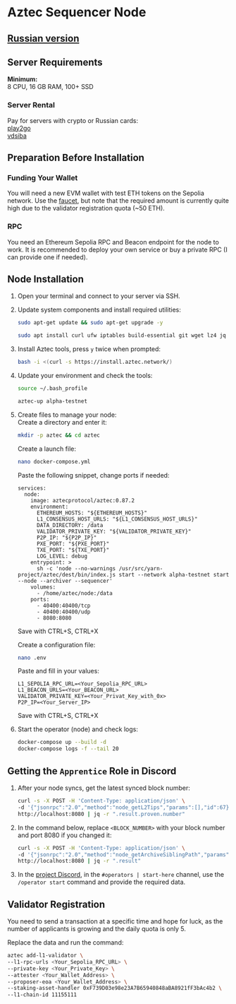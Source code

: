 # Aztec Sequencer Node

## [Russian version](readme.ru.md)

## Server Requirements

**Minimum:**  
8 CPU, 16 GB RAM, 100+ SSD

### Server Rental

Pay for servers with crypto or Russian cards:  
[play2go](https://play2go.cloud/?ref_id=q7Of8tsD3Ko)  
[vdsiba](https://www.vdsina.com/?partner=n974g9fq23)

## Preparation Before Installation

### Funding Your Wallet

You will need a new EVM wallet with test ETH tokens on the Sepolia network. Use the [faucet](https://sepolia-faucet.pk910.de/), but note that the required amount is currently quite high due to the validator registration quota (~50 ETH).

### RPC

You need an Ethereum Sepolia RPC and Beacon endpoint for the node to work. It is recommended to deploy your own service or buy a private RPC (I can provide one if needed).

## Node Installation

1. Open your terminal and connect to your server via SSH.
2. Update system components and install required utilities:

    ```bash
    sudo apt-get update && sudo apt-get upgrade -y
    ```

    ```bash
    sudo apt install curl ufw iptables build-essential git wget lz4 jq make gcc nano automake autoconf tmux htop nvme-cli libgbm1 pkg-config libssl-dev libleveldb-dev tar clang bsdmainutils ncdu unzip libleveldb-dev  -y
    ```

3. Install Aztec tools, press `y` twice when prompted:

    ```bash
    bash -i <(curl -s https://install.aztec.network/)
    ```

4. Update your environment and check the tools:

    ```bash
    source ~/.bash_profile
    ```
    ```bash
    aztec-up alpha-testnet
    ```

5. Create files to manage your node:  
    Create a directory and enter it:
    ```bash
    mkdir -p aztec && cd aztec
    ```
    Create a launch file:
    ```bash
    nano docker-compose.yml
    ```
    Paste the following snippet, change ports if needed:
    ```
    services:
      node:
        image: aztecprotocol/aztec:0.87.2
        environment:
          ETHEREUM_HOSTS: "${ETHEREUM_HOSTS}"
          L1_CONSENSUS_HOST_URLS: "${L1_CONSENSUS_HOST_URLS}"
          DATA_DIRECTORY: /data
          VALIDATOR_PRIVATE_KEY: "${VALIDATOR_PRIVATE_KEY}"
          P2P_IP: "${P2P_IP}"
          PXE_PORT: "${PXE_PORT}"
          TXE_PORT: "${TXE_PORT}"
          LOG_LEVEL: debug
        entrypoint: >
          sh -c 'node --no-warnings /usr/src/yarn-project/aztec/dest/bin/index.js start --network alpha-testnet start --node --archiver --sequencer'
        volumes:
          - /home/aztec/node:/data
        ports:
          - 40400:40400/tcp
          - 40400:40400/udp
          - 8080:8080
      ```
    Save with CTRL+S, CTRL+X

    Create a configuration file:
    ```bash
    nano .env
    ```
    Paste and fill in your values:
    ```
    L1_SEPOLIA_RPC_URL=<Your_Sepolia_RPC_URL>
    L1_BEACON_URLS=<Your_BEACON_URL>
    VALIDATOR_PRIVATE_KEY=<Your_Privat_Key_with_0x>
    P2P_IP=<Your_Server_IP>
    ```
    Save with CTRL+S, CTRL+X

6. Start the operator (node) and check logs:

    ```bash
    docker-compose up --build -d
    docker-compose logs -f --tail 20
    ```

## Getting the `Apprentice` Role in Discord

1. After your node syncs, get the latest synced block number:

    ```bash
    curl -s -X POST -H 'Content-Type: application/json' \
    -d '{"jsonrpc":"2.0","method":"node_getL2Tips","params":[],"id":67}' \
    http://localhost:8080 | jq -r ".result.proven.number"
    ```

2. In the command below, replace `<BLOCK_NUMBER>` with your block number and port 8080 if you changed it:

    ```bash
    curl -s -X POST -H 'Content-Type: application/json' \
    -d '{"jsonrpc":"2.0","method":"node_getArchiveSiblingPath","params":["<BLOCK_NUMBER>","<BLOCK_NUMBER>"],"id":67}' \
    http://localhost:8080 | jq -r ".result"
    ```

3. In the [project Discord](https://discord.gg/aztec), in the `#operators | start-here` channel, use the `/operator start` command and provide the required data.

## Validator Registration

You need to send a transaction at a specific time and hope for luck, as the number of applicants is growing and the daily quota is only 5.

Replace the data and run the command:
```bash
aztec add-l1-validator \
--l1-rpc-urls <Your_Sepolia_RPC_URL> \
--private-key <Your_Private_Key> \
--attester <Your_Wallet_Address> \
--proposer-eoa <Your_Wallet_Address> \
--staking-asset-handler 0xF739D03e98e23A7B65940848aBA8921fF3bAc4b2 \
--l1-chain-id 11155111

